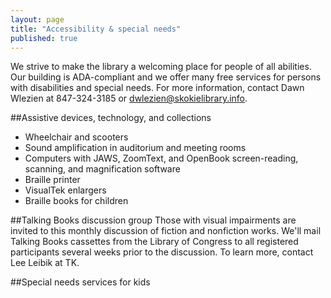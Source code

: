 ```yaml
---
layout: page
title: "Accessibility & special needs"
published: true
---
```


We strive to make the library a welcoming place for people of all abilities. Our building is ADA-compliant and we offer many free services for persons with disabilities and special needs. For more information, contact Dawn Wlezien at 847-324-3185 or dwlezien@skokielibrary.info. 

##Assistive devices, technology, and collections
- Wheelchair and scooters
- Sound amplification in auditorium and meeting rooms
- Computers with JAWS, ZoomText, and OpenBook screen-reading, scanning, and magnification software
- Braille printer 
- VisualTek enlargers
- Braille books for children

##Talking Books discussion group
Those with visual impairments are invited to this monthly discussion of fiction and nonfiction works. We'll mail Talking Books cassettes from the Library of Congress to all registered participants several weeks prior to the discussion. To learn more, contact Lee Leibik at TK.

##Special needs services for kids
